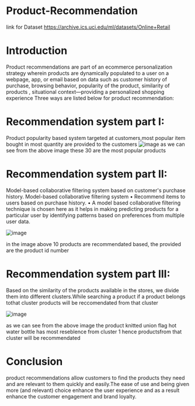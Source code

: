 # Product-Recommendation
link for Dataset https://archive.ics.uci.edu/ml/datasets/Online+Retail
# Introduction 
Product recommendations are part of an ecommerce personalization strategy wherein products are dynamically populated to a user on a webpage, app, or email based on data such as customer history of purchase, browsing behavior, popularity of the product, similarity of products , situational context—providing a personalized shopping experience
Three ways are listed below for product recommendation:
# Recommendation system part I:
Product popularity based system targeted at customers,most popular item bought in most quantity are provided to the customers
![image](https://user-images.githubusercontent.com/67309506/121690393-78947100-cace-11eb-9f03-321c2a2d5bc5.png)
as we can see from the above image these 30 are the most popular products 

# Recommendation system part II:
Model-based collaborative filtering system based on customer's purchase history.
Model-based collaborative filtering system
•	Recommend items to users based on purchase history.
•	A model based collaborative filtering technique is chosen here as it helps in making predicting products for a particular user by identifying patterns based on preferences from multiple user data.

![image](https://user-images.githubusercontent.com/67309506/121690432-83e79c80-cace-11eb-8dc2-81f6447b005c.png)

in the image above 10 products are recommendated based, the provided are the product id number 

# Recommendation system part III:
Based on the similarity of the products available in the stores, we divide them into different clusters.While searching a product if a product belongs tothat cluster products will be reccomendated from that cluster

![image](https://user-images.githubusercontent.com/67309506/121690664-cc9f5580-cace-11eb-9df1-a74c18b4f73c.png)

as we can see from the above image the product knitted union flag hot water bottle has most reseblence from cluster 1 hence productsfrom that cluster will be recommendated

# Conclusion
product recommendations allow customers to find the products they need and are relevant to them quickly and easily.The ease of use and being given more (and relevant) choice enhance the user experience and as a result enhance the customer engagement and brand loyalty.





